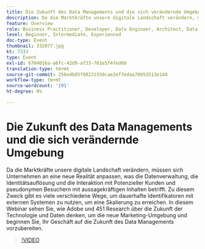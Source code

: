 ```yaml
---
title: Die Zukunft des Data Managements und die sich verändernde Umgebung
description: Da die Marktkräfte unsere digitale Landschaft verändern, müssen sich Unternehmen an eine neue Realität anpassen, was die Datenverwaltung, die Identitätsauflösung und die Interaktion mit Potenzieller Kunden und pseudonymen Besuchern mit aussagekräftigen Inhalten betrifft. Zu diesem Zweck gibt es viele verschiedene Wege, um dauerhafte Identifikatoren mit externen Systemen zu nutzen, um eine Skalierung zu erreichen. In diesem Webinar sehen Sie, wie Adobe und 451 Research über die Zukunft der Technologie und Daten denken, um die neue Marketing-Umgebung und beginnen Sie, Ihr Geschäft auf die Zukunft des Data Managements vorzubereiten.
feature: Overview
role: Business Practitioner, Developer, Data Engineer, Architect, Data Architect, Administrator, Leader
level: Beginner, Intermediate, Experienced
doc-type: Event
thumbnail: 332077.jpg
kt: 7333
type: Event
exl-id: 6704016a-a6fc-42d9-af33-761e5f4fed60
translation-type: tm+mt
source-git-commit: 256edb05f68221550cae2ef7edaa70953513e1d4
workflow-type: tm+mt
source-wordcount: '191'
ht-degree: 0%

---
```


# Die Zukunft des Data Managements und die sich verändernde Umgebung

Da die Marktkräfte unsere digitale Landschaft verändern, müssen sich Unternehmen an eine neue Realität anpassen, was die Datenverwaltung, die Identitätsauflösung und die Interaktion mit Potenzieller Kunden und pseudonymen Besuchern mit aussagekräftigen Inhalten betrifft. Zu diesem Zweck gibt es viele verschiedene Wege, um dauerhafte Identifikatoren mit externen Systemen zu nutzen, um eine Skalierung zu erreichen. In diesem Webinar sehen Sie, wie Adobe und 451 Research über die Zukunft der Technologie und Daten denken, um die neue Marketing-Umgebung und beginnen Sie, Ihr Geschäft auf die Zukunft des Data Managements vorzubereiten.

>[!VIDEO](https://video.tv.adobe.com/v/332077/?quality=12&learn=on)
